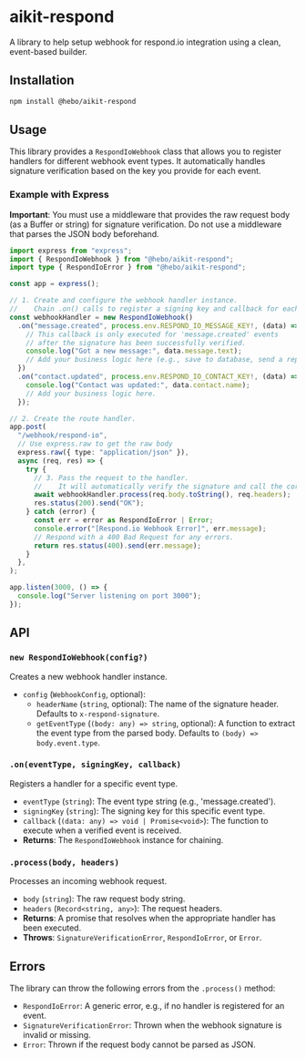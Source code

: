# aikit-respond

A library to help setup webhook for respond.io integration using a clean, event-based builder.

## Installation

```bash
npm install @hebo/aikit-respond
```

## Usage

This library provides a `RespondIoWebhook` class that allows you to register handlers for different webhook event types. It automatically handles signature verification based on the key you provide for each event.

### Example with Express

**Important**: You must use a middleware that provides the raw request body (as a Buffer or string) for signature verification. Do not use a middleware that parses the JSON body beforehand.

```ts
import express from "express";
import { RespondIoWebhook } from "@hebo/aikit-respond";
import type { RespondIoError } from "@hebo/aikit-respond";

const app = express();

// 1. Create and configure the webhook handler instance.
//    Chain .on() calls to register a signing key and callback for each event type.
const webhookHandler = new RespondIoWebhook()
  .on("message.created", process.env.RESPOND_IO_MESSAGE_KEY!, (data) => {
    // This callback is only executed for 'message.created' events
    // after the signature has been successfully verified.
    console.log("Got a new message:", data.message.text);
    // Add your business logic here (e.g., save to database, send a reply).
  })
  .on("contact.updated", process.env.RESPOND_IO_CONTACT_KEY!, (data) => {
    console.log("Contact was updated:", data.contact.name);
    // Add your business logic here.
  });

// 2. Create the route handler.
app.post(
  "/webhook/respond-io",
  // Use express.raw to get the raw body
  express.raw({ type: "application/json" }),
  async (req, res) => {
    try {
      // 3. Pass the request to the handler.
      //    It will automatically verify the signature and call the correct callback.
      await webhookHandler.process(req.body.toString(), req.headers);
      res.status(200).send("OK");
    } catch (error) {
      const err = error as RespondIoError | Error;
      console.error("[Respond.io Webhook Error]", err.message);
      // Respond with a 400 Bad Request for any errors.
      return res.status(400).send(err.message);
    }
  },
);

app.listen(3000, () => {
  console.log("Server listening on port 3000");
});
```

## API

### `new RespondIoWebhook(config?)`

Creates a new webhook handler instance.

- `config` (`WebhookConfig`, optional):
  - `headerName` (`string`, optional): The name of the signature header. Defaults to `x-respond-signature`.
  - `getEventType` (`(body: any) => string`, optional): A function to extract the event type from the parsed body. Defaults to `(body) => body.event.type`.

### `.on(eventType, signingKey, callback)`

Registers a handler for a specific event type.

- `eventType` (`string`): The event type string (e.g., 'message.created').
- `signingKey` (`string`): The signing key for this specific event type.
- `callback` (`(data: any) => void | Promise<void>`): The function to execute when a verified event is received.
- **Returns**: The `RespondIoWebhook` instance for chaining.

### `.process(body, headers)`

Processes an incoming webhook request.

- `body` (`string`): The raw request body string.
- `headers` (`Record<string, any>`): The request headers.
- **Returns**: A promise that resolves when the appropriate handler has been executed.
- **Throws**: `SignatureVerificationError`, `RespondIoError`, or `Error`.

## Errors

The library can throw the following errors from the `.process()` method:

- `RespondIoError`: A generic error, e.g., if no handler is registered for an event.
- `SignatureVerificationError`: Thrown when the webhook signature is invalid or missing.
- `Error`: Thrown if the request body cannot be parsed as JSON.
